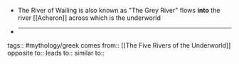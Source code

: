 - The River of Wailing is also known as "The Grey River" flows **into** the river [[Acheron]] across which is the underworld
- ***

tags:: #mythology/greek
comes from:: [[The Five Rivers of the Underworld]]
opposite to::
leads to::
similar to::
